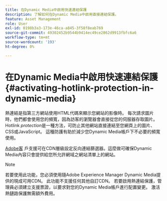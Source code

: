 ```yaml
---
title: 在Dynamic Media中啟用快速連結保護
description: 了解如何在Dynamic Media中啟用直接連結保護。
feature: Asset Management
role: User
exl-id: 0198b3a3-173e-46ca-a845-3f58f8eab769
source-git-commit: 49302452b9544b9414ec49ce2862d9913fbfc6a6
workflow-type: tm+mt
source-wordcount: '193'
ht-degree: 0%

---
```


# 在Dynamic Media中啟用快速連結保護 {#activating-hotlink-protection-in-dynamic-media}

熱連結是指第三方網站使用HTML代碼來顯示您網站的影像時。 每次請求圖片時，他們都會使用您的頻寬，因為訪客的瀏覽器會直接從您的伺服器存取圖片。 Hotlink *protection*&#x200B;是一種方法，可防止其他網站直接連結至您網頁上的圖片、CSS或JavaScript。 這種防護有助於減少您Dynamic Media帳戶下不必要的頻寬使用。

[Adobe客](https://experienceleague.adobe.com/?support-solution=Experience+Manager#home) 戶支援可在CDN層級設定反向連結篩選器。這麼做可確保Dynamic Media內容只會提供給您所允許網域之網站清單上的網站。

>[!NOTE]
>
>若要使用此功能，您必須使用隨Adobe Experience Manager Dynamic Media提供的現成可用CDN。 此功能不支援任何其他自訂CDN。 若要啟用熱連結保護，管理員必須建立支援票證，以要求對您的Dynamic Media帳戶進行配置變更。 激活熱鏈路保護無需額外費用。
